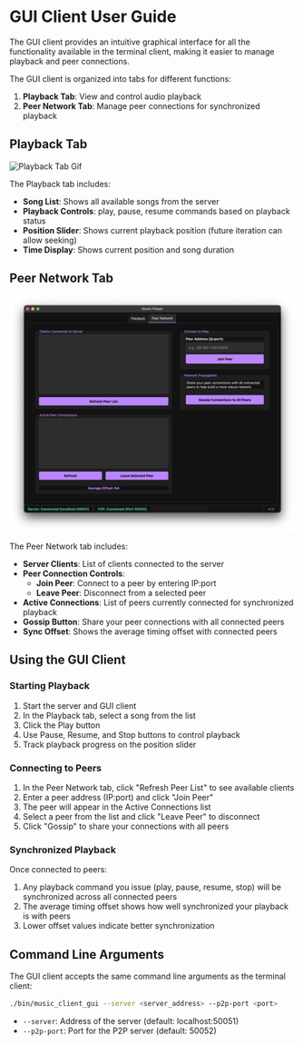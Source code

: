 # GUI Client User Guide

The GUI client provides an intuitive graphical interface for all the functionality available in the terminal client, making it easier to manage playback and peer connections.

The GUI client is organized into tabs for different functions:

1. **Playback Tab**: View and control audio playback
2. **Peer Network Tab**: Manage peer connections for synchronized playback

## Playback Tab

![Playback Tab Gif](./images/playback_tab.gif)

The Playback tab includes:

- **Song List**: Shows all available songs from the server
- **Playback Controls**: play, pause, resume commands based on playback status
- **Position Slider**: Shows current playback position (future iteration can allow seeking)
- **Time Display**: Shows current position and song duration

## Peer Network Tab

![Peer Network Tab Screenshot](./images/peer_configs-tab.png)

The Peer Network tab includes:

- **Server Clients**: List of clients connected to the server
- **Peer Connection Controls**:
  - **Join Peer**: Connect to a peer by entering IP:port
  - **Leave Peer**: Disconnect from a selected peer
- **Active Connections**: List of peers currently connected for synchronized playback
- **Gossip Button**: Share your peer connections with all connected peers
- **Sync Offset**: Shows the average timing offset with connected peers

## Using the GUI Client

### Starting Playback

1. Start the server and GUI client
2. In the Playback tab, select a song from the list
3. Click the Play button
4. Use Pause, Resume, and Stop buttons to control playback
5. Track playback progress on the position slider

### Connecting to Peers

1. In the Peer Network tab, click "Refresh Peer List" to see available clients
2. Enter a peer address (IP:port) and click "Join Peer"
3. The peer will appear in the Active Connections list
4. Select a peer from the list and click "Leave Peer" to disconnect
5. Click "Gossip" to share your connections with all peers

### Synchronized Playback

Once connected to peers:

1. Any playback command you issue (play, pause, resume, stop) will be synchronized across all connected peers
2. The average timing offset shows how well synchronized your playback is with peers
3. Lower offset values indicate better synchronization

## Command Line Arguments

The GUI client accepts the same command line arguments as the terminal client:

```bash
./bin/music_client_gui --server <server_address> --p2p-port <port>
```

- `--server`: Address of the server (default: localhost:50051)
- `--p2p-port`: Port for the P2P server (default: 50052)
